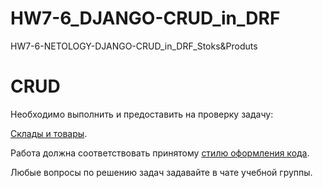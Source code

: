 # HW7-6_DJANGO-CRUD_in_DRF
HW7-6-NETOLOGY-DJANGO-CRUD_in_DRF_Stoks&amp;Produts

# CRUD

Необходимо выполнить и предоставить на проверку задачу:

[Склады и товары](./stocks_products).

Работа должна соответствовать принятому [стилю оформления кода](https://github.com/netology-code/codestyle/tree/master/python).

Любые вопросы по решению задач задавайте в чате учебной группы.
